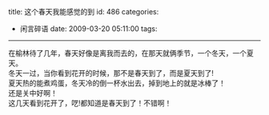 title: 这个春天我能感觉的到
id: 486
categories:
  - 闲言碎语
date: 2009-03-20 05:11:00
tags:
---

在榆林待了几年，春天好像是离我而去的，在那天就俩季节，一个冬天，一个夏天。
</br>冬天一过，当你看到花开的时候，那不是春天到了，而是夏天到了!
</br>夏天热的能煮鸡蛋，冬天冷的倒一杯水出去，掉到地上的就是冰棒了！
</br>还是关中好啊！
</br>这几天看到花开了，呓!都知道是春天到了！不错啊！